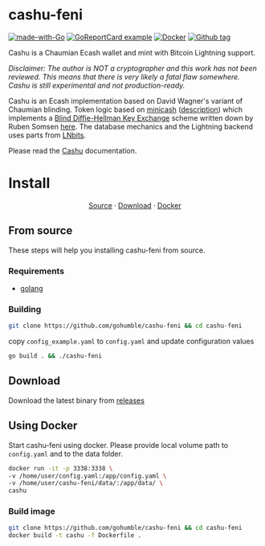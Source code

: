 # cashu-feni
[![made-with-Go](https://img.shields.io/badge/Made%20with-Go-1f425f.svg)](https://go.dev/)
[![GoReportCard example](https://goreportcard.com/badge/github.com/gohumble/cashu-feni)](https://goreportcard.com/report/github.com/gohumble/cashu-feni)
[![Docker](https://badgen.net/badge/icon/docker?icon=docker&label)](https://https://docker.com/)
[![Github tag](https://badgen.net/github/tag/gohumble/cashu-feni)](https://github.com/gohumble/cashu-feni/tags/)

<html>
<simple-boost amount="2100" address="hello@getalby.com"></simple-boost>
</html>

Cashu is a Chaumian Ecash wallet and mint with Bitcoin Lightning support.

*Disclaimer: The author is NOT a cryptographer and this work has not been reviewed. This means that there is very likely
a fatal flaw somewhere. Cashu is still experimental and not production-ready.*

Cashu is an Ecash implementation based on David Wagner's variant of Chaumian blinding. Token logic based
on [minicash](https://github.com/phyro/minicash) ([description](https://gist.github.com/phyro/935badc682057f418842c72961cf096c))
which implements a [Blind Diffie-Hellman Key Exchange](https://cypherpunks.venona.com/date/1996/03/msg01848.html) scheme
written down by Ruben Somsen [here](https://gist.github.com/RubenSomsen/be7a4760dd4596d06963d67baf140406). The database
mechanics and the Lightning backend uses parts from [LNbits](https://github.com/lnbits/lnbits-legend).

Please read the [Cashu](https://github.com/callebtc/cashu) documentation.

# Install

<p align="center">
<a href="#from-source">Source</a> ·
<a href="#download">Download</a> ·
<a href="#docker">Docker</a> 
</p>

## From source

These steps will help you installing cashu-feni from source.

### Requirements

* [golang](https://go.dev/dl/)

### Building

```bash 
git clone https://github.com/gohumble/cashu-feni && cd cashu-feni
```

copy `config_example.yaml` to `config.yaml` and update configuration values

```bash
go build . && ./cashu-feni
```

## Download

Download the latest binary from [releases](https://github.com/gohumble/cashu-feni/releases)

## Using Docker

Start cashu-feni using docker. Please provide local volume path to `config.yaml` and to the data folder.

```bash
docker run -it -p 3338:3338 \
-v /home/user/config.yaml:/app/config.yaml \
-v /home/user/cashu-feni/data/:/app/data/ \
cashu
```

### Build image

```bash 
git clone https://github.com/gohumble/cashu-feni && cd cashu-feni
docker build -t cashu -f Dockerfile .
```
